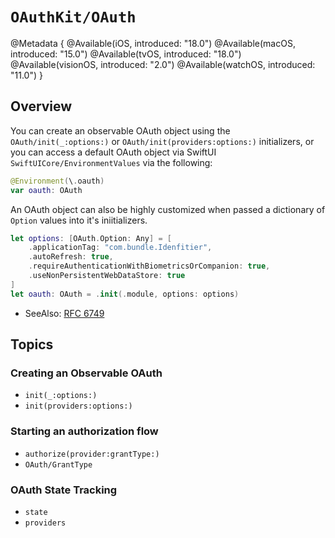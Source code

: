 # ``OAuthKit/OAuth``
@Metadata {
    @Available(iOS, introduced: "18.0")
    @Available(macOS, introduced: "15.0")
    @Available(tvOS, introduced: "18.0")
    @Available(visionOS, introduced: "2.0")
    @Available(watchOS, introduced: "11.0")
}

## Overview
You can create an observable OAuth object using the ``OAuth/init(_:options:)`` or ``OAuth/init(providers:options:)`` initializers, or
you can access a default OAuth object via SwiftUI ``SwiftUICore/EnvironmentValues`` via the following:

```swift
@Environment(\.oauth)
var oauth: OAuth
```

An OAuth object can also be highly customized when passed a dictionary  of  ``Option`` values into it's iniitializers.

```swift
let options: [OAuth.Option: Any] = [
    .applicationTag: "com.bundle.Idenfitier",
    .autoRefresh: true,
    .requireAuthenticationWithBiometricsOrCompanion: true,
    .useNonPersistentWebDataStore: true
]
let oauth: OAuth = .init(.module, options: options)
```

- SeeAlso:
[RFC 6749](https://datatracker.ietf.org/doc/html/rfc6749)


## Topics

### Creating an Observable OAuth

- ``init(_:options:)``
- ``init(providers:options:)``

### Starting an authorization flow

- ``authorize(provider:grantType:)``
- ``OAuth/GrantType``

### OAuth State Tracking

- ``state``
- ``providers``
